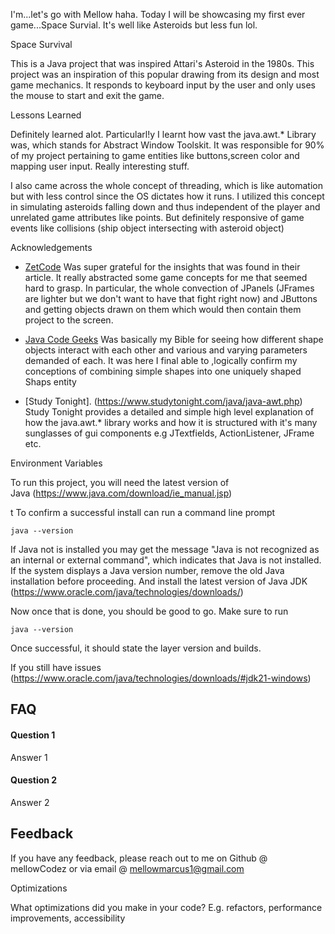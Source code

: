 
I'm...let's go with Mellow haha.  Today I will be showcasing my first ever game...Space Survial. It's well like Asteroids but less fun lol.


Space Survival 

This is a Java project that was inspired Attari's Asteroid in the 1980s. This project was an inspiration of this popular drawing from its design and most game mechanics. It responds to keyboard input by the user and only uses the mouse to start and exit the game.


Lessons Learned

Definitely learned alot. Particularl!y I learnt how vast the java.awt.* Library was, which stands for Abstract Window Toolskit. It was responsible for 90% of my project pertaining to game entities like buttons,screen color and mapping user input. Really interesting stuff.

I also came across the whole concept of threading, which is like automation but with less control since the OS dictates how it runs. I utilized this concept in simulating asteroids falling down and thus independent of the player and unrelated game attributes like points. But definitely responsive of game events like collisions (ship object intersecting with asteroid object)

Acknowledgements

 - [ZetCode](https://zetcode.com/gfx/java2d/shapesandfills/) 
Was super grateful for the insights that was found in their article. It really abstracted some game concepts for me that seemed hard to grasp. In particular, the whole convection of JPanels (JFrames are lighter but we don't want to have that fight right now) and JButtons and getting objects drawn on them which would then contain them project to the screen. 

 - [Java Code Geeks](https://examples.javacodegeeks.com/java-development/desktop-java/javafx/javafx-2d-shape-example/) Was basically my Bible for seeing how different shape objects interact with each other and various and varying parameters demanded of each. It was here I final able to ,logically confirm my  conceptions of combining simple shapes into one uniquely shaped Shaps entity

- [Study Tonight].
(https://www.studytonight.com/java/java-awt.php) Study Tonight provides a detailed and simple high level explanation of how the java.awt.* library works and how it is structured with it's many sunglasses of gui components e.g JTextfields, ActionListener, JFrame etc.
 

 Environment Variables

To run this project, you will need the latest version of  
Java (https://www.java.com/download/ie_manual.jsp)


t
To confirm a successful install can run a command line prompt 

``` java --version ```

If Java not is installed you may get the message  "Java is not recognized as an internal or external command", which indicates that Java is not installed. If the system displays a Java version number, remove the old Java installation before proceeding. And install the latest version  of Java JDK (https://www.oracle.com/java/technologies/downloads/)

Now once that is done, you should be good to go. Make sure to run 

```java --version``` 

Once successful, it should state the layer version and builds.

If you still have issues (https://www.oracle.com/java/technologies/downloads/#jdk21-windows) 


## FAQ

#### Question 1

Answer 1

#### Question 2

Answer 2


## Feedback

If you have any feedback, please reach out to me on Github @ mellowCodez or via email @ mellowmarcus1@gmail.com 


Optimizations

What optimizations did you make in your code? E.g. refactors, performance improvements, accessibility



